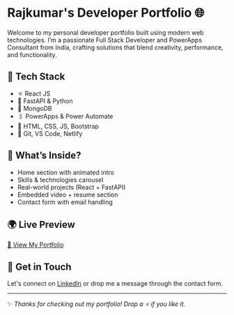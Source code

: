 # Rajkumar's Developer Portfolio 🌐

Welcome to my personal developer portfolio built using modern web technologies. I’m a passionate Full Stack Developer and PowerApps Consultant from India, crafting solutions that blend creativity, performance, and functionality.

## 🚀 Tech Stack
- ⚛️ React JS
- 🧠 FastAPI & Python
- 🍃 MongoDB
- 🖇️ PowerApps & Power Automate
- 💅 HTML, CSS, JS, Bootstrap
- 🧰 Git, VS Code, Netlify

## 📂 What’s Inside?
- Home section with animated intro
- Skills & technologies carousel
- Real-world projects (React + FastAPI)
- Embedded video + resume section
- Contact form with email handling

## 🌍 Live Preview
[🔗 View My Portfolio](https://rajkumar18.netlify.app)

## 📩 Get in Touch
Let's connect on [LinkedIn](https://www.linkedin.com/in/rajkumar-m-2a1a411b2) or drop me a message through the contact form.

---

✨ *Thanks for checking out my portfolio! Drop a ⭐ if you like it.*

